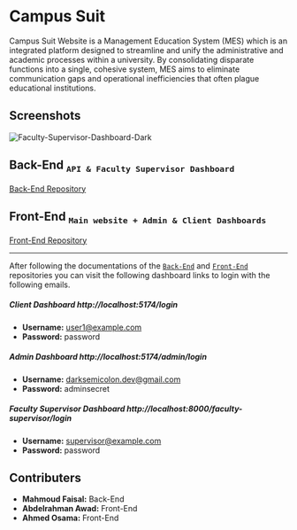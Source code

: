 
# Campus Suit

Campus Suit Website is a Management Education System (MES) which is an integrated 
platform designed to streamline and unify the administrative and 
academic processes within a university. By consolidating disparate 
functions into a single, cohesive system, MES aims to eliminate 
communication gaps and operational inefficiencies that often plague 
educational institutions.

## Screenshots

![Faculty-Supervisor-Dashboard-Dark](https://github.com/Dark-Semicolon/campus-suit/assets/69071194/f182b9d9-439a-4277-b24b-40e7e60a0132)

## Back-End <sub>`API & Faculty Supervisor Dashboard`</sub>
[Back-End Repository](https://github.com/Dark-Semicolon/campus-suit-api)

## Front-End <sub>`Main website + Admin & Client Dashboards`</sub>
[Front-End Repository](https://github.com/Dark-Semicolon/campus-suit-front)

----
After following the documentations of the [`Back-End`](#back-end-api--faculty-supervisor-dashboard) and [`Front-End`](#front-end-main-website--admin-client-dashboards) repositories you can visit the following dashboard links to login with the following emails.

##### Client Dashboard http://localhost:5174/login
- **Username:** user1@example.com
- **Password:** password

##### Admin Dashboard http://localhost:5174/admin/login
- **Username:** darksemicolon.dev@gmail.com
- **Password:** adminsecret

##### Faculty Supervisor Dashboard http://localhost:8000/faculty-supervisor/login
- **Username:** supervisor@example.com
- **Password:** password

## Contributers
- **Mahmoud Faisal:** Back-End
- **Abdelrahman Awad:** Front-End 
- **Ahmed Osama:** Front-End 

